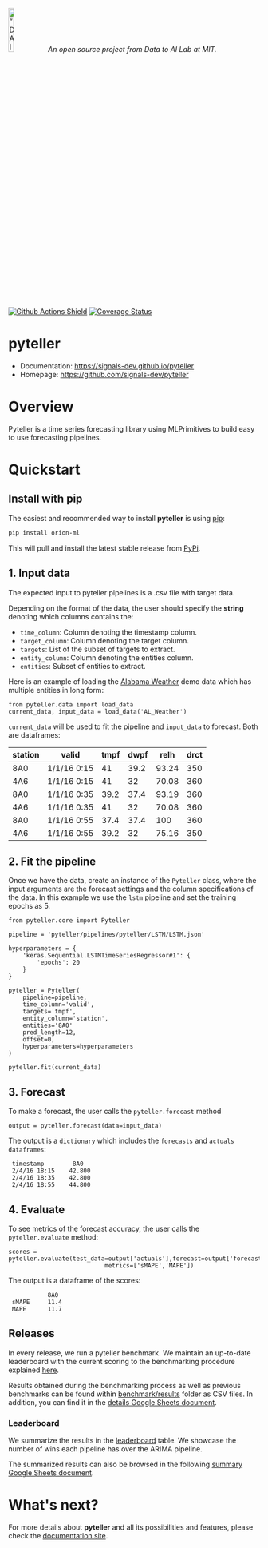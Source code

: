 <p align="left">
<img width=15% src="https://dai.lids.mit.edu/wp-content/uploads/2018/06/Logo_DAI_highres.png" alt=“DAI-Lab” />
<i>An open source project from Data to AI Lab at MIT.</i>
</p>

<!-- Uncomment these lines after releasing the package to PyPI for version and downloads badges -->
<!--[![PyPI Shield](https://img.shields.io/pypi/v/pyteller.svg)](https://pypi.python.org/pypi/pyteller)-->
<!--[![Downloads](https://pepy.tech/badge/pyteller)](https://pepy.tech/project/pyteller)-->
[![Github Actions Shield](https://img.shields.io/github/workflow/status/signals-dev/pyteller/Run%20Tests)](https://github.com/signals-dev/pyteller/actions)
[![Coverage Status](https://codecov.io/gh/signals-dev/pyteller/branch/master/graph/badge.svg)](https://codecov.io/gh/signals-dev/pyteller)



# pyteller



- Documentation: https://signals-dev.github.io/pyteller
- Homepage: https://github.com/signals-dev/pyteller

# Overview

Pyteller is a time series forecasting library using MLPrimitives to build easy to use forecasting pipelines.



# Quickstart


## Install with pip

The easiest and recommended way to install **pyteller** is using [pip](https://pip.pypa.io/en/stable/):

```bash
pip install orion-ml
```

This will pull and install the latest stable release from [PyPi](https://pypi.org/).

## 1. Input data
The expected input to pyteller pipelines is a .csv file with target data.

Depending on the format of the data, the user should specify the **string** denoting which columns contains the:

* `time_column`: Column denoting the timestamp column.
* `target_column`: Column denoting the target column.
* `targets`: List of the subset of targets to extract.
* `entity_column`: Column denoting the entities column.
* `entities`: Subset of entities to extract.

Here is an example of loading the [Alabama Weather](pyteller/data/ALWeather.csv) demo data which has multiple entities in long form:

```python3
from pyteller.data import load_data
current_data, input_data = load_data('AL_Weather')
```
`current_data` will be used to fit the pipeline and `input_data` to forecast. Both are dataframes:

| station | valid       | tmpf | dwpf | relh  | drct |
| ------- | ----------- | ---- | ---- | ----- | ---- |
| 8A0     | 1/1/16 0:15 | 41   | 39.2 | 93.24 | 350  |
| 4A6     | 1/1/16 0:15 | 41   | 32   | 70.08 | 360  |
| 8A0     | 1/1/16 0:35 | 39.2 | 37.4 | 93.19 | 360  |
| 4A6     | 1/1/16 0:35 | 41   | 32   | 70.08 | 360  |
| 8A0     | 1/1/16 0:55 | 37.4 | 37.4 | 100   | 360  |
| 4A6     | 1/1/16 0:55 | 39.2 | 32   | 75.16 | 350  |


## 2. Fit the pipeline
Once we have the data, create an instance of the `Pyteller` class, where the input arguments are the forecast settings and the column specifications of the data.
In this example we use the `lstm` pipeline and set the training epochs as 5.

```python3
from pyteller.core import Pyteller

pipeline = 'pyteller/pipelines/pyteller/LSTM/LSTM.json'

hyperparameters = {
    'keras.Sequential.LSTMTimeSeriesRegressor#1': {
        'epochs': 20
    }
}

pyteller = Pyteller(
    pipeline=pipeline,
    time_column='valid',
    targets='tmpf',
    entity_column='station',
    entities='8A0'
    pred_length=12,
    offset=0,
    hyperparameters=hyperparameters
)

pyteller.fit(current_data)

```


 ## 3. Forecast
To make a forecast, the user calls the `pyteller.forecast` method

```python3
output = pyteller.forecast(data=input_data)
```
The output is a ``dictionary`` which includes the ``forecasts`` and ``actuals`` ``dataframes``:

```python3
 timestamp        8A0
 2/4/16 18:15    42.800
 2/4/16 18:35    42.800
 2/4/16 18:55    44.800
```

 ## 4. Evaluate
To see metrics of the forecast accuracy, the user calls the `pyteller.evaluate` method:
```python3
scores = pyteller.evaluate(test_data=output['actuals'],forecast=output['forecast'],
                           metrics=['sMAPE','MAPE'])

```
The output is a dataframe of the scores:

```python3
           8A0
 sMAPE     11.4
 MAPE      11.7
```




## Releases
In every release, we run a pyteller benchmark. We maintain an up-to-date leaderboard with the current scoring to the benchmarking procedure explained [here](benchmark).

Results obtained during the benchmarking process as well as previous benchmarks can be found
within [benchmark/results](benchmark/results) folder as CSV files. In addition, you can find it in the [details Google Sheets document](https://docs.google.com/spreadsheets/d/1EQd2x4BPSYEs6KLLUKrxzY3e8TuysnYnaSYAsBiPwCA/edit?usp=sharing).

### Leaderboard
We summarize the results in the [leaderboard](benchmark/leaderboard.md) table. We showcase the number of wins each pipeline has over the ARIMA pipeline.

The summarized results can also be browsed in the following [summary Google Sheets document](https://docs.google.com/spreadsheets/d/1OPwAslqfpWvzpUgiGoeEq-Wk_yK-GYPGpmS7TwEaSbw/edit?usp=sharing).


# What's next?

For more details about **pyteller** and all its possibilities
and features, please check the [documentation site](
https://signals-dev.github.io/pyteller/).

